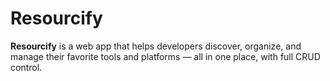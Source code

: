 # Resourcify

**Resourcify** is a web app that helps developers discover, organize, and manage their favorite tools and platforms — all in one place, with full CRUD control.
